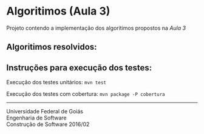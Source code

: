 # Algoritimos (Aula 3)

Projeto contendo a implementação dos algoritimos propostos na *Aula 3*

## Algoritimos resolvidos:

## Instruções para execução dos testes:
Execução dos testes unitários:
`mvn test`

Execução dos testes com cobertura:
`mvn package -P cobertura`

----------
Universidade Federal de Goiás  
Engenharia de Software  
Construção de Software 2016/02  
